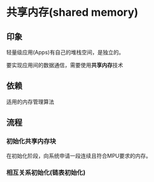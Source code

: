 # 共享内存(shared memory)
## 印象

轻量级应用(Apps)有自己的堆栈空间，是独立的。

要实现应用间的数据通信，需要使用<b>共享内存</b>技术

## 依赖

适用的内存管理算法

## 流程

### 初始化共享内存块

在初始化阶段，向系统申请一段连续且符合MPU要求的内存。

### 相互关系初始化(链表初始化)
